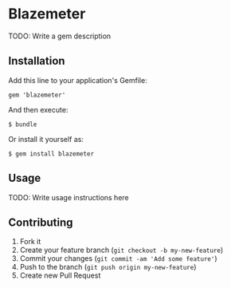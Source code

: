 # Blazemeter

TODO: Write a gem description

## Installation

Add this line to your application's Gemfile:

    gem 'blazemeter'

And then execute:

    $ bundle

Or install it yourself as:

    $ gem install blazemeter

## Usage

TODO: Write usage instructions here

## Contributing

1. Fork it
2. Create your feature branch (`git checkout -b my-new-feature`)
3. Commit your changes (`git commit -am 'Add some feature'`)
4. Push to the branch (`git push origin my-new-feature`)
5. Create new Pull Request

